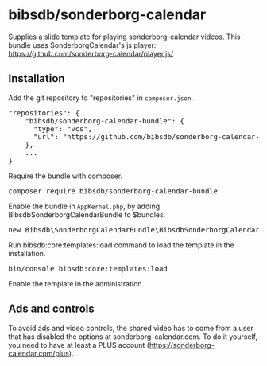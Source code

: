# bibsdb/sonderborg-calendar

Supplies a slide template for playing sonderborg-calendar videos. This bundle uses SonderborgCalendar's js player: https://github.com/sonderborg-calendar/player.js/

## Installation

Add the git repository to "repositories" in `composer.json`.

<pre>
"repositories": {
    "bibsdb/sonderborg-calendar-bundle": {
      "type": "vcs",
      "url": "https://github.com/bibsdb/sonderborg-calendar-bundle"
    },
    ...
}
</pre>

Require the bundle with composer.

<pre>
composer require bibsdb/sonderborg-calendar-bundle
</pre>

Enable the bundle in `AppKernel.php`, by adding BibsdbSonderborgCalendarBundle to $bundles.

<pre>
new Bibsdb\SonderborgCalendarBundle\BibsdbSonderborgCalendarBundle()
</pre>

Run bibsdb:core:templates:load command to load the template in the installation.

<pre>
bin/console bibsdb:core:templates:load
</pre>

Enable the template in the administration.

## Ads and controls

To avoid ads and video controls, the shared video has to come from a user
that has disabled the options at sonderborg-calendar.com. To do it yourself, you need to have
at least a PLUS account (https://sonderborg-calendar.com/plus).
